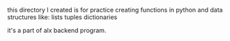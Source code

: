 this directory I created is for practice creating functions in python and data structures like:
lists
tuples
dictionaries

it's a part of alx backend program.

